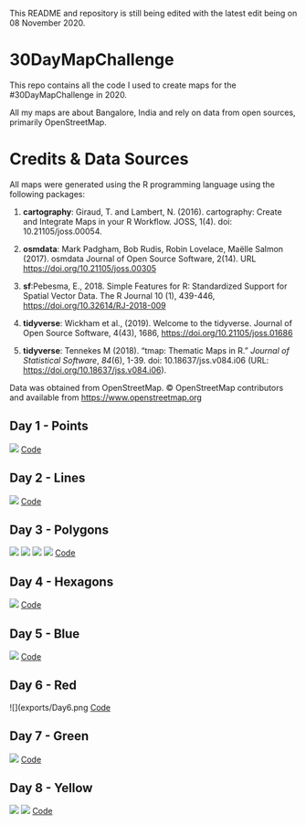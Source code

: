 This README and repository is still being edited with the latest edit being on 08 November 2020.

# 30DayMapChallenge

This repo contains all the code I used to create maps for the #30DayMapChallenge in 2020. 

All my maps are about Bangalore, India and rely on data from open sources, primarily OpenStreetMap.

# Credits & Data Sources

All maps were generated using the R programming language using the following packages:

1. **cartography**: Giraud, T. and Lambert, N. (2016). cartography: Create and Integrate Maps in your R Workflow.
  JOSS, 1(4). doi: 10.21105/joss.00054.

2. **osmdata**: Mark Padgham, Bob Rudis, Robin Lovelace, Maëlle Salmon (2017). osmdata Journal of Open Source
  Software, 2(14). URL https://doi.org/10.21105/joss.00305

3. **sf**:Pebesma, E., 2018. Simple Features for R: Standardized Support for Spatial Vector Data. The R
  Journal 10 (1), 439-446, https://doi.org/10.32614/RJ-2018-009

4. **tidyverse**: Wickham et al., (2019). Welcome to the tidyverse. Journal of Open Source Software, 4(43), 1686,
  https://doi.org/10.21105/joss.01686

5. **tidyverse**: Tennekes M (2018). “tmap: Thematic Maps in R.” _Journal of Statistical Software_, *84*(6), 1-39.
doi: 10.18637/jss.v084.i06 (URL: https://doi.org/10.18637/jss.v084.i06). 

Data was obtained from OpenStreetMap. 
© OpenStreetMap contributors and available from https://www.openstreetmap.org

## Day 1 - Points

![](exports/Day1.png)
[Code](code/Day1.md)

## Day 2 - Lines

![](exports/Day2.png)
[Code](code/Day2.md)

## Day 3 - Polygons

![](exports/Day3-1.png)
![](exports/Day3-2.png)
![](exports/Day3-3.png)
![](exports/Day3-4.png)
[Code](code/Day3.md)

## Day 4 - Hexagons

![](exports/Day4.png)
[Code](code/Day4.md)

## Day 5 - Blue

![](exports/Day5.png)
[Code](code/Day5.md)

## Day 6 - Red

![](exports/Day6.png
[Code](code/Day6.md)

## Day 7 - Green

![](exports/Day7.png)
[Code](code/Day7.md)

## Day 8 - Yellow

![](exports/Day8-1.png)
![](exports/Day8-2.png)
[Code](code/Day8.md)